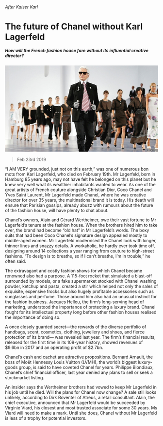 ###### After Kaiser Karl

# The future of Chanel without Karl Lagerfeld 

##### How will the French fashion house fare without its influential creative director? 

![image](images/20190223_WBP003_0.jpg) 

> Feb 23rd 2019 

“I AM VERY grounded, just not on this earth,” was one of numerous bon mots from Karl Lagerfeld, who died on February 19th. Mr Lagerfeld, born in Hamburg 85 years ago, may not have felt he belonged on this planet but he knew very well what its wealthier inhabitants wanted to wear. As one of the great artists of French couture alongside Christian Dior, Coco Chanel and Yves Saint Laurent, Mr Lagerfeld made Chanel, where he was creative director for over 35 years, the multinational brand it is today. His death will ensure that Parisian gossips, already abuzz with rumours about the future of the fashion house, will have plenty to chat about. 

Chanel’s owners, Alain and Gérard Wertheimer, owe their vast fortune to Mr Lagerfeld’s tenure at the fashion house. When the brothers hired him to take over, the brand had become “old hat” in Mr Lagerfeld’s words. The boxy suits that had been Coco Chanel’s signature design appealed mostly to middle-aged women. Mr Lagerfeld modernised the Chanel look with longer, thinner lines and snazzy details. A workaholic, he hardly ever took time off, designing around 14 collections a year ranging from couture to high-street fashions. “To design is to breathe, so if I can’t breathe, I’m in trouble,” he often said. 

The extravagant and costly fashion shows for which Chanel became renowned also had a purpose. A 115-foot rocket that simulated a blast-off surrounded by models, or a fake supermarket stocked with Chanel washing powder, ketchup and pasta, created a stir which helped not only the sales of exquisite, expensive frocks but also hugely profitable accessories such as sunglasses and perfume. Those around him also had an unusual instinct for the fashion business. Jacques Helleu, the firm’s long-serving head of marketing, understood the importance of protecting a luxury brand. Chanel fought for its intellectual property long before other fashion houses realised the importance of doing so. 

A once closely guarded secret—the rewards of the diverse portfolio of handbags, scent, cosmetics, clothing, jewellery and shoes, and fierce protection of its brand— was revealed last year. The firm’s financial results, released for the first time in its 108-year history, showed revenues of $9.6bn in 2017 and an operating profit of $2.7bn. 

Chanel’s cash and cachet are attractive propositions. Bernard Arnault, the boss of Moët Hennessy Louis Vuitton (LVMH), the world’s biggest luxury-goods group, is said to have coveted Chanel for years. Philippe Blondiaux, Chanel’s chief financial officer, last year denied any plans to sell or seek a stockmarket listing. 

An insider says the Wertheimer brothers had vowed to keep Mr Lagerfeld in his job until he died. Will the plans for Chanel now change? A sale still looks unlikely, according to Dirk Boventer of Atreus, a retail consultant. Alain, the chief executive, announced that Mr Lagerfeld would be succeeded by Virginie Viard, his closest and most trusted associate for some 30 years. Ms Viard will need to make a mark. Until she does, Chanel without Mr Lagerfeld is less of a trophy for potential investors. 

